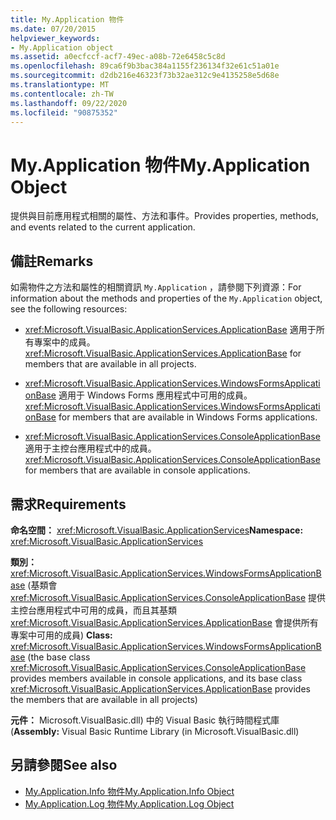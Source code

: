 ```yaml
---
title: My.Application 物件
ms.date: 07/20/2015
helpviewer_keywords:
- My.Application object
ms.assetid: a0ecfccf-acf7-49ec-a08b-72e6458c5c8d
ms.openlocfilehash: 89ca6f9b3bac384a1155f236134f32e61c51a01e
ms.sourcegitcommit: d2db216e46323f73b32ae312c9e4135258e5d68e
ms.translationtype: MT
ms.contentlocale: zh-TW
ms.lasthandoff: 09/22/2020
ms.locfileid: "90875352"
---
```

# <a name="myapplication-object"></a><span data-ttu-id="af42b-102">My.Application 物件</span><span class="sxs-lookup"><span data-stu-id="af42b-102">My.Application Object</span></span>

<span data-ttu-id="af42b-103">提供與目前應用程式相關的屬性、方法和事件。</span><span class="sxs-lookup"><span data-stu-id="af42b-103">Provides properties, methods, and events related to the current application.</span></span>  
  
## <a name="remarks"></a><span data-ttu-id="af42b-104">備註</span><span class="sxs-lookup"><span data-stu-id="af42b-104">Remarks</span></span>  

 <span data-ttu-id="af42b-105">如需物件之方法和屬性的相關資訊 `My.Application` ，請參閱下列資源：</span><span class="sxs-lookup"><span data-stu-id="af42b-105">For information about the methods and properties of the `My.Application` object, see the following resources:</span></span>  
  
- <span data-ttu-id="af42b-106"><xref:Microsoft.VisualBasic.ApplicationServices.ApplicationBase> 適用于所有專案中的成員。</span><span class="sxs-lookup"><span data-stu-id="af42b-106"><xref:Microsoft.VisualBasic.ApplicationServices.ApplicationBase> for members that are available in all projects.</span></span>  
  
- <span data-ttu-id="af42b-107"><xref:Microsoft.VisualBasic.ApplicationServices.WindowsFormsApplicationBase> 適用于 Windows Forms 應用程式中可用的成員。</span><span class="sxs-lookup"><span data-stu-id="af42b-107"><xref:Microsoft.VisualBasic.ApplicationServices.WindowsFormsApplicationBase> for members that are available in Windows Forms applications.</span></span>  
  
- <span data-ttu-id="af42b-108"><xref:Microsoft.VisualBasic.ApplicationServices.ConsoleApplicationBase> 適用于主控台應用程式中的成員。</span><span class="sxs-lookup"><span data-stu-id="af42b-108"><xref:Microsoft.VisualBasic.ApplicationServices.ConsoleApplicationBase> for members that are available in console applications.</span></span>  
  
## <a name="requirements"></a><span data-ttu-id="af42b-109">需求</span><span class="sxs-lookup"><span data-stu-id="af42b-109">Requirements</span></span>  

 <span data-ttu-id="af42b-110">**命名空間：** <xref:Microsoft.VisualBasic.ApplicationServices></span><span class="sxs-lookup"><span data-stu-id="af42b-110">**Namespace:** <xref:Microsoft.VisualBasic.ApplicationServices></span></span>  
  
 <span data-ttu-id="af42b-111">**類別：** <xref:Microsoft.VisualBasic.ApplicationServices.WindowsFormsApplicationBase> (基類會 <xref:Microsoft.VisualBasic.ApplicationServices.ConsoleApplicationBase> 提供主控台應用程式中可用的成員，而且其基類 <xref:Microsoft.VisualBasic.ApplicationServices.ApplicationBase> 會提供所有專案中可用的成員) </span><span class="sxs-lookup"><span data-stu-id="af42b-111">**Class:** <xref:Microsoft.VisualBasic.ApplicationServices.WindowsFormsApplicationBase> (the base class <xref:Microsoft.VisualBasic.ApplicationServices.ConsoleApplicationBase> provides members available in console applications, and its base class <xref:Microsoft.VisualBasic.ApplicationServices.ApplicationBase> provides the members that are available in all projects)</span></span>  
  
 <span data-ttu-id="af42b-112">**元件：** Microsoft.VisualBasic.dll) 中的 Visual Basic 執行時間程式庫 (</span><span class="sxs-lookup"><span data-stu-id="af42b-112">**Assembly:** Visual Basic Runtime Library (in Microsoft.VisualBasic.dll)</span></span>  
  
## <a name="see-also"></a><span data-ttu-id="af42b-113">另請參閱</span><span class="sxs-lookup"><span data-stu-id="af42b-113">See also</span></span>

- [<span data-ttu-id="af42b-114">My.Application.Info 物件</span><span class="sxs-lookup"><span data-stu-id="af42b-114">My.Application.Info Object</span></span>](my-application-info-object.md)
- [<span data-ttu-id="af42b-115">My.Application.Log 物件</span><span class="sxs-lookup"><span data-stu-id="af42b-115">My.Application.Log Object</span></span>](my-application-log-object.md)
